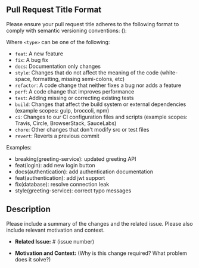 ## Pull Request Title Format

Please ensure your pull request title adheres to the following format to comply with semantic versioning conventions:
<type>(<scope>): <subject>


Where `<type>` can be one of the following:
- `feat`: A new feature
- `fix`: A bug fix
- `docs`: Documentation only changes
- `style`: Changes that do not affect the meaning of the code (white-space, formatting, missing semi-colons, etc)
- `refactor`: A code change that neither fixes a bug nor adds a feature
- `perf`: A code change that improves performance
- `test`: Adding missing or correcting existing tests
- `build`: Changes that affect the build system or external dependencies (example scopes: gulp, broccoli, npm)
- `ci`: Changes to our CI configuration files and scripts (example scopes: Travis, Circle, BrowserStack, SauceLabs)
- `chore`: Other changes that don't modify src or test files
- `revert`: Reverts a previous commit

Examples:
- breaking(greeting-service): updated greeting API
- feat(login): add new login button
- docs(authentication): add authentication documentation
- feat(authentication): add jwt support
- fix(database): resolve connection leak
- style(greeting-service): correct typo messages


## Description

Please include a summary of the changes and the related issue. Please also include relevant motivation and context.

- **Related Issue:** # (issue number)

- **Motivation and Context:** (Why is this change required? What problem does it solve?)
